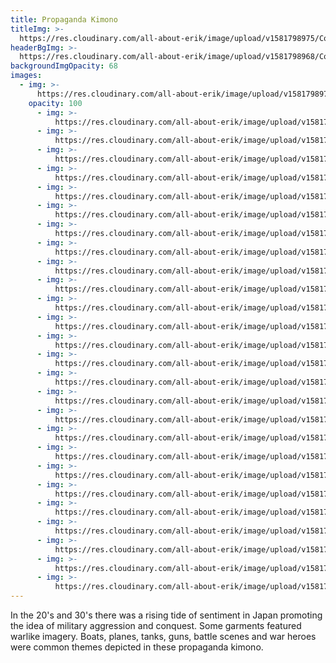 ```yaml
---
title: Propaganda Kimono
titleImg: >-
  https://res.cloudinary.com/all-about-erik/image/upload/v1581798975/Collections/01%20Propaganda%20Kimono/title-propaganda-white_xfyec7.png
headerBgImg: >-
  https://res.cloudinary.com/all-about-erik/image/upload/v1581798968/Collections/01%20Propaganda%20Kimono/banner-mhj_274_oxunri.jpg
backgroundImgOpacity: 68
images:
  - img: >-
      https://res.cloudinary.com/all-about-erik/image/upload/v1581798974/Collections/01%20Propaganda%20Kimono/m_201b2_i4xlfo.jpg
    opacity: 100
      - img: >-
          https://res.cloudinary.com/all-about-erik/image/upload/v1581798975/Collections/01%20Propaganda%20Kimono/m_229b2_axcrrr.jpg
      - img: >-
          https://res.cloudinary.com/all-about-erik/image/upload/v1581798976/Collections/01%20Propaganda%20Kimono/m_330b_mtjtkp.jpg
      - img: >-
          https://res.cloudinary.com/all-about-erik/image/upload/v1581798969/Collections/01%20Propaganda%20Kimono/mhj_016_hg6tu1.jpg
      - img: >-
          https://res.cloudinary.com/all-about-erik/image/upload/v1581798968/Collections/01%20Propaganda%20Kimono/mhj_025_back_aurg5j.jpg
      - img: >-
          https://res.cloudinary.com/all-about-erik/image/upload/v1581798970/Collections/01%20Propaganda%20Kimono/mhj_040_back_f9sn5m.jpg
      - img: >-
          https://res.cloudinary.com/all-about-erik/image/upload/v1581798967/Collections/01%20Propaganda%20Kimono/mhj_046_back_pz8myj.jpg
      - img: >-
          https://res.cloudinary.com/all-about-erik/image/upload/v1581798969/Collections/01%20Propaganda%20Kimono/mhj_054_front_bmwnzy.jpg
      - img: >-
          https://res.cloudinary.com/all-about-erik/image/upload/v1581798968/Collections/01%20Propaganda%20Kimono/mhj_055_front_tlxryc.jpg
      - img: >-
          https://res.cloudinary.com/all-about-erik/image/upload/v1581798969/Collections/01%20Propaganda%20Kimono/mhj_067_front_py6yml.jpg
      - img: >-
          https://res.cloudinary.com/all-about-erik/image/upload/v1581798969/Collections/01%20Propaganda%20Kimono/mhj_099_back_fspgzk.jpg
      - img: >-
          https://res.cloudinary.com/all-about-erik/image/upload/v1581798972/Collections/01%20Propaganda%20Kimono/mhj_103_uehya6.jpg
      - img: >-
          https://res.cloudinary.com/all-about-erik/image/upload/v1581798970/Collections/01%20Propaganda%20Kimono/mhj_107_bz7i2u.jpg
      - img: >-
          https://res.cloudinary.com/all-about-erik/image/upload/v1581798971/Collections/01%20Propaganda%20Kimono/mhj_136_pc8shj.jpg
      - img: >-
          https://res.cloudinary.com/all-about-erik/image/upload/v1581798970/Collections/01%20Propaganda%20Kimono/mhj_147_yfcydq.jpg
      - img: >-
          https://res.cloudinary.com/all-about-erik/image/upload/v1581798970/Collections/01%20Propaganda%20Kimono/mhj_181_g1azje.jpg
      - img: >-
          https://res.cloudinary.com/all-about-erik/image/upload/v1581798974/Collections/01%20Propaganda%20Kimono/mhj_212_back_y5ospj.jpg
      - img: >-
          https://res.cloudinary.com/all-about-erik/image/upload/v1581798973/Collections/01%20Propaganda%20Kimono/mhj_274_ra3ay4.jpg
      - img: >-
          https://res.cloudinary.com/all-about-erik/image/upload/v1581798971/Collections/01%20Propaganda%20Kimono/mhj_283_back_cad7ik.jpg
      - img: >-
          https://res.cloudinary.com/all-about-erik/image/upload/v1581798972/Collections/01%20Propaganda%20Kimono/mhj_305_ejjmiw.jpg
      - img: >-
          https://res.cloudinary.com/all-about-erik/image/upload/v1581798973/Collections/01%20Propaganda%20Kimono/mhj_308_back_n0b9cj.jpg
      - img: >-
          https://res.cloudinary.com/all-about-erik/image/upload/v1581798973/Collections/01%20Propaganda%20Kimono/mhj_314_im0nlj.jpg
      - img: >-
          https://res.cloudinary.com/all-about-erik/image/upload/v1581798974/Collections/01%20Propaganda%20Kimono/mhj_315_back_ig6mh2.jpg
      - img: >-
          https://res.cloudinary.com/all-about-erik/image/upload/v1581799140/Collections/01%20Propaganda%20Kimono/mhj_317_suxsq8.jpg
      - img: >-
          https://res.cloudinary.com/all-about-erik/image/upload/v1581798975/Collections/01%20Propaganda%20Kimono/mhj_319_mfopmc.jpg
      - img: >-
          https://res.cloudinary.com/all-about-erik/image/upload/v1581798973/Collections/01%20Propaganda%20Kimono/mhj_326_onuq9c.jpg
      - img: >-
          https://res.cloudinary.com/all-about-erik/image/upload/v1581798974/Collections/01%20Propaganda%20Kimono/mhj_331_back_bebaeb.jpg
---
```

In the 20's and 30's there was a rising tide of sentiment in Japan promoting the idea of military aggression and conquest. Some garments featured warlike imagery. Boats, planes, tanks, guns, battle scenes and war heroes were common themes depicted in these propaganda kimono.
